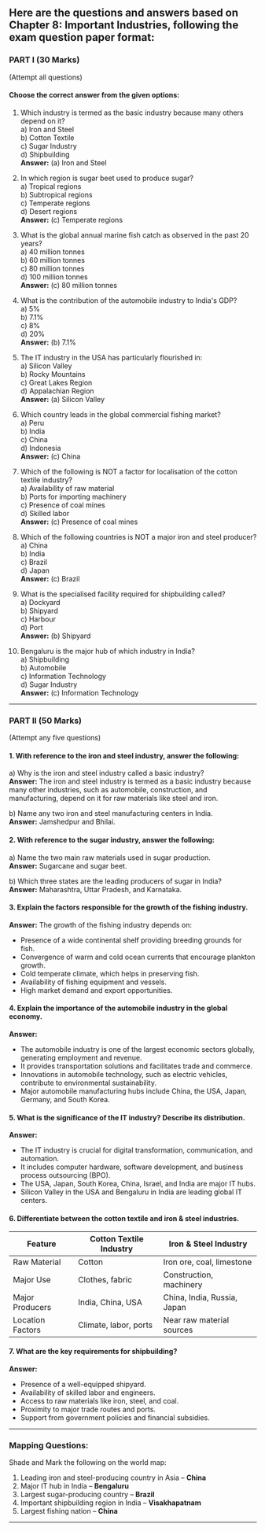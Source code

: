 Here are the questions and answers based on **Chapter 8: Important Industries**, following the exam question paper format:
---

### **PART I (30 Marks)**  
(Attempt all questions)

#### **Choose the correct answer from the given options:**  

1. Which industry is termed as the basic industry because many others depend on it?  
   a) Iron and Steel  
   b) Cotton Textile  
   c) Sugar Industry  
   d) Shipbuilding  
   **Answer:** (a) Iron and Steel  

2. In which region is sugar beet used to produce sugar?  
   a) Tropical regions  
   b) Subtropical regions  
   c) Temperate regions  
   d) Desert regions  
   **Answer:** (c) Temperate regions  

3. What is the global annual marine fish catch as observed in the past 20 years?  
   a) 40 million tonnes  
   b) 60 million tonnes  
   c) 80 million tonnes  
   d) 100 million tonnes  
   **Answer:** (c) 80 million tonnes  

4. What is the contribution of the automobile industry to India's GDP?  
   a) 5%  
   b) 7.1%  
   c) 8%  
   d) 20%  
   **Answer:** (b) 7.1%  

5. The IT industry in the USA has particularly flourished in:  
   a) Silicon Valley  
   b) Rocky Mountains  
   c) Great Lakes Region  
   d) Appalachian Region  
   **Answer:** (a) Silicon Valley  

6. Which country leads in the global commercial fishing market?  
   a) Peru  
   b) India  
   c) China  
   d) Indonesia  
   **Answer:** (c) China  

7. Which of the following is NOT a factor for localisation of the cotton textile industry?  
   a) Availability of raw material  
   b) Ports for importing machinery  
   c) Presence of coal mines  
   d) Skilled labor  
   **Answer:** (c) Presence of coal mines  

8. Which of the following countries is NOT a major iron and steel producer?  
   a) China  
   b) India  
   c) Brazil  
   d) Japan  
   **Answer:** (c) Brazil  

9. What is the specialised facility required for shipbuilding called?  
   a) Dockyard  
   b) Shipyard  
   c) Harbour  
   d) Port  
   **Answer:** (b) Shipyard  

10. Bengaluru is the major hub of which industry in India?  
    a) Shipbuilding  
    b) Automobile  
    c) Information Technology  
    d) Sugar Industry  
    **Answer:** (c) Information Technology  

---

### **PART II (50 Marks)**  
(Attempt any five questions)

#### **1. With reference to the iron and steel industry, answer the following:**  
   a) Why is the iron and steel industry called a basic industry?  
   **Answer:** The iron and steel industry is termed as a basic industry because many other industries, such as automobile, construction, and manufacturing, depend on it for raw materials like steel and iron.  

   b) Name any two iron and steel manufacturing centers in India.  
   **Answer:** Jamshedpur and Bhilai.  

#### **2. With reference to the sugar industry, answer the following:**  
   a) Name the two main raw materials used in sugar production.  
   **Answer:** Sugarcane and sugar beet.  

   b) Which three states are the leading producers of sugar in India?  
   **Answer:** Maharashtra, Uttar Pradesh, and Karnataka.  

#### **3. Explain the factors responsible for the growth of the fishing industry.**  
   **Answer:** The growth of the fishing industry depends on:  
   - Presence of a wide continental shelf providing breeding grounds for fish.  
   - Convergence of warm and cold ocean currents that encourage plankton growth.  
   - Cold temperate climate, which helps in preserving fish.  
   - Availability of fishing equipment and vessels.  
   - High market demand and export opportunities.  

#### **4. Explain the importance of the automobile industry in the global economy.**  
   **Answer:**  
   - The automobile industry is one of the largest economic sectors globally, generating employment and revenue.  
   - It provides transportation solutions and facilitates trade and commerce.  
   - Innovations in automobile technology, such as electric vehicles, contribute to environmental sustainability.  
   - Major automobile manufacturing hubs include China, the USA, Japan, Germany, and South Korea.  

#### **5. What is the significance of the IT industry? Describe its distribution.**  
   **Answer:**  
   - The IT industry is crucial for digital transformation, communication, and automation.  
   - It includes computer hardware, software development, and business process outsourcing (BPO).  
   - The USA, Japan, South Korea, China, Israel, and India are major IT hubs.  
   - Silicon Valley in the USA and Bengaluru in India are leading global IT centers.  

#### **6. Differentiate between the cotton textile and iron & steel industries.**  
| Feature            | Cotton Textile Industry | Iron & Steel Industry |
|--------------------|-----------------------|-----------------------|
| Raw Material      | Cotton                 | Iron ore, coal, limestone |
| Major Use        | Clothes, fabric        | Construction, machinery |
| Major Producers  | India, China, USA      | China, India, Russia, Japan |
| Location Factors | Climate, labor, ports  | Near raw material sources |

#### **7. What are the key requirements for shipbuilding?**  
   **Answer:**  
   - Presence of a well-equipped shipyard.  
   - Availability of skilled labor and engineers.  
   - Access to raw materials like iron, steel, and coal.  
   - Proximity to major trade routes and ports.  
   - Support from government policies and financial subsidies.  

---

### **Mapping Questions:**  
Shade and Mark the following on the world map:  
1. Leading iron and steel-producing country in Asia – **China**  
2. Major IT hub in India – **Bengaluru**  
3. Largest sugar-producing country – **Brazil**  
4. Important shipbuilding region in India – **Visakhapatnam**  
5. Largest fishing nation – **China**  

---

